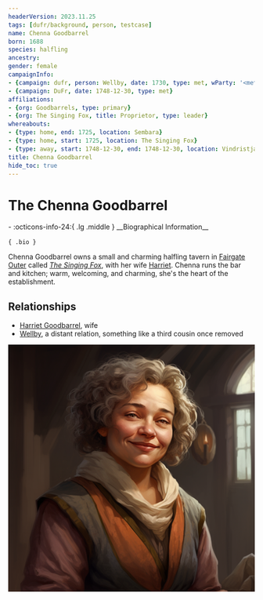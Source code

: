 ```yaml
---
headerVersion: 2023.11.25
tags: [dufr/background, person, testcase]
name: Chenna Goodbarrel
born: 1688
species: halfling
ancestry:
gender: female
campaignInfo:
- {campaign: dufr, person: Wellby, date: 1730, type: met, wParty: '<met:u> <person:q> around <target> <current:2rq>'}
- {campaign: DuFr, date: 1748-12-30, type: met}
affiliations:
- {org: Goodbarrels, type: primary}
- {org: The Singing Fox, title: Proprietor, type: leader}
whereabouts:
- {type: home, end: 1725, location: Sembara}
- {type: home, start: 1725, location: The Singing Fox}
- {type: away, start: 1748-12-30, end: 1748-12-30, location: Vindristjarna}
title: Chenna Goodbarrel
hide_toc: true
---
```

# The Chenna Goodbarrel
<div class="grid cards ext-narrow-margin ext-one-column" markdown>
- :octicons-info-24:{ .lg .middle } __Biographical Information__

    { .bio }

</div>




Chenna Goodbarrel owns a small and charming halfling tavern in [Fairgate Outer](<../../gazetteer/western-green-sea/tollen/fairgate-outer.md>) called *[The Singing Fox](<../../gazetteer/western-green-sea/tollen/the-singing-fox.md>)*, with her wife [Harriet](<./harriet-goodbarrel.md>). Chenna runs the bar and kitchen; warm, welcoming, and charming, she's the heart of the establishment.
## Relationships
- [Harriet Goodbarrel](<./harriet-goodbarrel.md>), wife
- [Wellby](<../pcs/dunmar-fellowship/wellby.md>), a distant relation, something like a third cousin once removed






![Chenna Goodbarrel Portrait](../../assets/chenna-goodbarrel-portrait.png)
